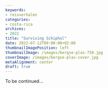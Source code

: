 ```yaml
---
keywords:
- reisverhalen
categories:
- costa-rica
archives:
- 2022
title: "Surviving Schiphol"
date: 2022-07-12T09:00:00+02:00
thumbnailImagePosition: left
thumbnailImage: /images/bergse-plas-750.jpg
coverImage: /images/bergse-plas-cover.jpg
metaAlignment: center
draft: true
---
```

To be continued... 
